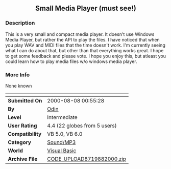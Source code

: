 ﻿<div align="center">

## Small Media Player \(must see\!\)


</div>

### Description

This is a very small and compact media player. It doesn't use Windows Media Player, but rather the API to play the files. I have noticed that when you play WAV and MIDI files that the time doesn't work. I'm currently seeing what I can do about that, but other than that everything works great. I hope to get some feedback and please vote. I hope you enjoy this, but atleast you could learn how to play media files w/o windows media player.
 
### More Info
 
None known


<span>             |<span>
---                |---
**Submitted On**   |2000-08-08 00:55:28
**By**             |[Odin](https://github.com/Planet-Source-Code/PSCIndex/blob/master/ByAuthor/odin.md)
**Level**          |Intermediate
**User Rating**    |4.4 (22 globes from 5 users)
**Compatibility**  |VB 5\.0, VB 6\.0
**Category**       |[Sound/MP3](https://github.com/Planet-Source-Code/PSCIndex/blob/master/ByCategory/sound-mp3__1-45.md)
**World**          |[Visual Basic](https://github.com/Planet-Source-Code/PSCIndex/blob/master/ByWorld/visual-basic.md)
**Archive File**   |[CODE\_UPLOAD8719882000\.zip](https://github.com/Planet-Source-Code/odin-small-media-player-must-see__1-10500/archive/master.zip)








